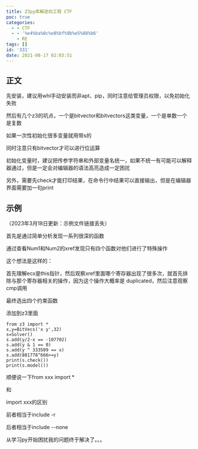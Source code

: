 ```yaml
---
title: Z3py库解逆向工程 CTF
poc: true
categories:
  - - CTF
  - - '%e4%ba%8c%e8%bf%9b%e5%88%b6'
    - RE
tags: []
id: '331'
date: 2021-08-17 02:03:51
---
```


## 正文

先安装，建议用whl手动安装而非apt、pip，同时注意给管理员权限，以免初始化失败

然后有几个z3的坑点，一个是bitvector和bitvectors这类变量，一个是单数一个是复数

如果一次性初始化很多变量就用带s的

同时注意只有bitvector才可以进行位运算

初始化变量时，建议把传参字符串和外部变量名统一，如果不统一有可能可以解释器通过，但是一定会对编辑器的语法高亮造成一定困扰

另外，需要先check才能打印结果，在命令行中结果可以直接输出，但是在编辑器界面需要加一句print

## 示例

（2023年3月18日更新：示例文件链接丢失）

首先是通过简单分析发现一系列很深的函数

通过查看Num1和Num2的xref发现只有四个函数对他们进行了特殊操作

这个想法是这样的：

首先理解ecx是this指针，然后观察xref里面哪个寄存器出现了很多次，就首先排除与那个寄存器相关的操作，因为这个操作大概率是 duplicated，然后注意观察cmp调用

最终选出四个约束函数

添加到z3里面

```
from z3 import *
x,y=BitVecs('x y',32)
s=Solver()
s.add(y/2-x == -107702)
s.add(y & 1 == 0)
s.add(y ^ 333509 == x)
s.add(881778^666>=y)
print(s.check())
print(s.model())
```

顺便说一下from xxx import \*

和

import xxx的区别

前者相当于include -r

后者相当于include --none

从学习py开始困扰我的问题终于解决了。。。